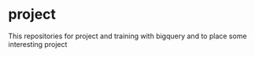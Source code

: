 # project
This repositories for project and training with bigquery and to place some interesting project
